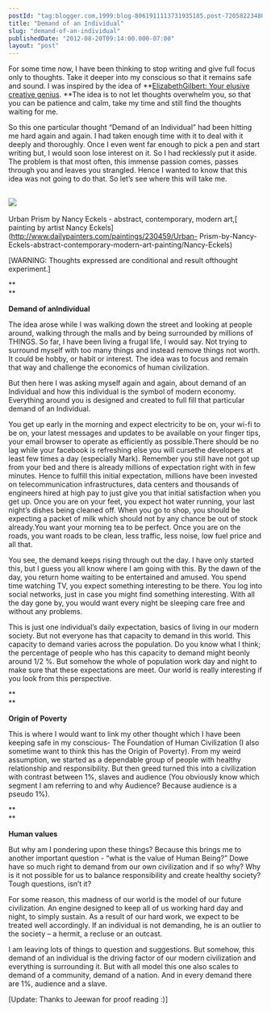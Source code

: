 ```yaml
---
postId: "tag:blogger.com,1999:blog-8061911113731935185.post-7205822348032182060"
title: "Demand of an Individual"
slug: "demand-of-an-individual"
publishedDate: "2012-08-20T09:14:00.000-07:00"
layout: "post"
---
```


  

For some time now, I have been thinking to stop writing and give full focus
only to thoughts. Take it deeper into my conscious so that it remains safe and
sound. I was inspired by the idea of **[ElizabethGilbert: Your elusive
creative genius](http://www.ted.com/talks/elizabeth_gilbert_on_genius.html).
**The idea is to not let thoughts overwhelm you, so that you can be patience
and calm, take my time and still find the thoughts waiting for me.

  

So this one particular thought “Demand of an Individual” had been hitting me
hard again and again. I had taken enough time with it to deal with it deeply
and thoroughly. Once I even went far enough to pick a pen and start writing
but, I would soon lose interest on it. So I had recklessly put it aside. The
problem is that most often, this immense passion comes, passes through you and
leaves you strangled. Hence I wanted to know that this idea was not going to
do that. So let’s see where this will take me.

  

[![](http://3.bp.blogspot.com/-9rHskQh7xvQ/UDJh_XYbI4I/AAAAAAAABH8/i3nDgSZai1Y/s400/urban_prism_by_nancy_eckels___abstract__contempora_abstract_art__abstract__0f993c45e573c733bbed0ea6edb90780.jpg)](http://3.bp.blogspot.com/-9rHskQh7xvQ/UDJh_XYbI4I/AAAAAAAABH8/i3nDgSZai1Y/s1600/urban_prism_by_nancy_eckels___abstract__contempora_abstract_art__abstract__0f993c45e573c733bbed0ea6edb90780.jpg)  
---  
Urban Prism by Nancy Eckels - abstract, contemporary, modern art,[ painting by
artist Nancy Eckels](http://www.dailypainters.com/paintings/230459/Urban-
Prism-by-Nancy-Eckels-abstract-contemporary-modern-art-painting/Nancy-Eckels)  
  
[WARNING: Thoughts expressed are conditional and result ofthought experiment.]

**  
**

**Demand of anIndividual**

  

The idea arose while I was walking down the street and looking at people
around, walking through the malls and by being surrounded by millions of
THINGS. So far, I have been living a frugal life, I would say. Not trying to
surround myself with too many things and instead remove things not worth. It
could be hobby, or habit or interest. The idea was to focus and remain that
way and challenge the economics of human civilization.

  

But then here I was asking myself again and again, about demand of an
Individual and how this individual is the symbol of modern economy. Everything
around you is designed and created to full fill that particular demand of an
Individual.

  

You get up early in the morning and expect electricity to be on, your wi-fi to
be on, your latest messages and updates to be available on your finger tips,
your email browser to operate as efficiently as possible.There should be no
lag while your facebook is refreshing else you will cursethe developers at
least few times a day (especially Mark). Remember you still have not got up
from your bed and there is already millions of expectation right with in few
minutes. Hence to fulfill this initial expectation, millions have been
invested on telecommunication infrastructures, data centers and thousands of
engineers hired at high pay to just give you that initial satisfaction when
you get up. Once you are on your feet, you expect hot water running, your last
night’s dishes being cleaned off. When you go to shop, you should be expecting
a packet of milk which should not by any chance be out of stock already.You
want your morning tea to be perfect. Once you are on the roads, you want roads
to be clean, less traffic, less noise, low fuel price and all that.

  

You see, the demand keeps rising through out the day. I have only started
this, but I guess you all know where I am going with this. By the dawn of the
day, you return home waiting to be entertained and amused. You spend time
watching TV, you expect something interesting to be there. You log into social
networks, just in case you might find something interesting. With all the day
gone by, you would want every night be sleeping care free and without any
problems.

  

This is just one individual’s daily expectation, basics of living in our
modern society. But not everyone has that capacity to demand in this world.
This capacity to demand varies across the population. Do you know what I
think; the percentage of people who has this capacity to demand might beonly
around 1/2 %. But somehow the whole of population work day and night to make
sure that these expectations are meet. Our world is really interesting if you
look from this perspective.

**  
**

**Origin of Poverty**

This is where I would want to link my other thought which I have been keeping
safe in my conscious- The Foundation of Human Civilization (I also sometime
want to think this has the Origin of Poverty). From my weird assumption, we
started as a dependable group of people with healthy relationship and
responsibility. But then greed turned this into a civilization with contrast
between 1%, slaves and audience (You obviously know which segment I am
referring to and why Audience? Because audience is a pseudo 1%).  

**  
**

**Human values**

But why am I pondering upon these things? Because this brings me to another
important question - “what is the value of Human Being?” Dowe have so much
right to demand from our own civilization and if so why? Why is it not
possible for us to balance responsibility and create healthy society? Tough
questions, isn’t it?  

For some reason, this madness of our world is the model of our future
civilization. An engine designed to keep all of us working hard day and night,
to simply sustain. As a result of our hard work, we expect to be treated well
accordingly. If an individual is not demanding, he is an outlier to the
society – a hermit, a recluse or an outcast.

  

I am leaving lots of things to question and suggestions. But somehow, this
demand of an individual is the driving factor of our modern civilization and
everything is surrounding it. But with all model this one also scales to
demand of a community, demand of a nation. And in every demand there are 1%,
audience and a slave.

  
[Update: Thanks to Jeewan for proof reading :)]

